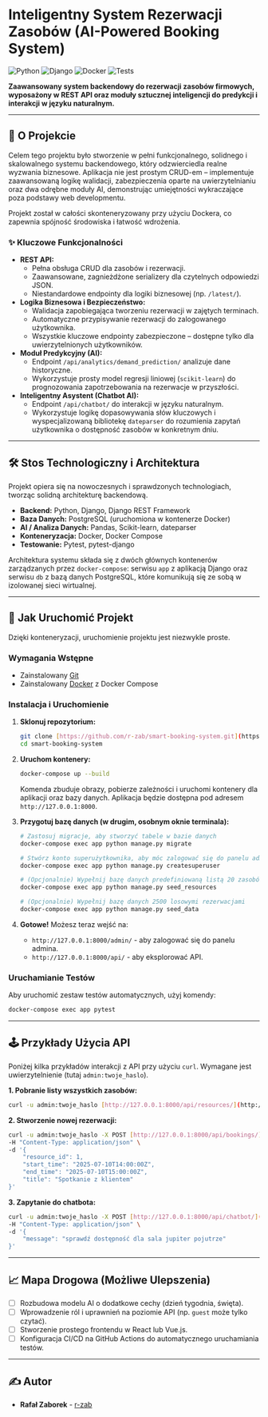 # Inteligentny System Rezerwacji Zasobów (AI-Powered Booking System)

![Python](https://img.shields.io/badge/python-3.13-blue.svg)
![Django](https://img.shields.io/badge/django-5.2-green.svg)
![Docker](https://img.shields.io/badge/docker-enabled-blue.svg)
![Tests](https://img.shields.io/badge/tests-passing-brightgreen.svg)

**Zaawansowany system backendowy do rezerwacji zasobów firmowych, wyposażony w REST API oraz moduły sztucznej inteligencji do predykcji i interakcji w języku naturalnym.**

---

## 🧐 O Projekcie

Celem tego projektu było stworzenie w pełni funkcjonalnego, solidnego i skalowalnego systemu backendowego, który odzwierciedla realne wyzwania biznesowe. Aplikacja nie jest prostym CRUD-em – implementuje zaawansowaną logikę walidacji, zabezpieczenia oparte na uwierzytelnianiu oraz dwa odrębne moduły AI, demonstrując umiejętności wykraczające poza podstawy web developmentu.

Projekt został w całości skonteneryzowany przy użyciu Dockera, co zapewnia spójność środowiska i łatwość wdrożenia.

### ✨ Kluczowe Funkcjonalności

* **REST API:**
    * Pełna obsługa CRUD dla zasobów i rezerwacji.
    * Zaawansowane, zagnieżdżone serializery dla czytelnych odpowiedzi JSON.
    * Niestandardowe endpointy dla logiki biznesowej (np. `/latest/`).
* **Logika Biznesowa i Bezpieczeństwo:**
    * Walidacja zapobiegająca tworzeniu rezerwacji w zajętych terminach.
    * Automatyczne przypisywanie rezerwacji do zalogowanego użytkownika.
    * Wszystkie kluczowe endpointy zabezpieczone – dostępne tylko dla uwierzytelnionych użytkowników.
* **Moduł Predykcyjny (AI):**
    * Endpoint `/api/analytics/demand_prediction/` analizuje dane historyczne.
    * Wykorzystuje prosty model regresji liniowej (`scikit-learn`) do prognozowania zapotrzebowania na rezerwacje w przyszłości.
* **Inteligentny Asystent (Chatbot AI):**
    * Endpoint `/api/chatbot/` do interakcji w języku naturalnym.
    * Wykorzystuje logikę dopasowywania słów kluczowych i wyspecjalizowaną bibliotekę `dateparser` do rozumienia zapytań użytkownika o dostępność zasobów w konkretnym dniu.

---

## 🛠️ Stos Technologiczny i Architektura

Projekt opiera się na nowoczesnych i sprawdzonych technologiach, tworząc solidną architekturę backendową.

* **Backend:** Python, Django, Django REST Framework
* **Baza Danych:** PostgreSQL (uruchomiona w kontenerze Docker)
* **AI / Analiza Danych:** Pandas, Scikit-learn, dateparser
* **Konteneryzacja:** Docker, Docker Compose
* **Testowanie:** Pytest, pytest-django

Architektura systemu składa się z dwóch głównych kontenerów zarządzanych przez `docker-compose`: serwisu `app` z aplikacją Django oraz serwisu `db` z bazą danych PostgreSQL, które komunikują się ze sobą w izolowanej sieci wirtualnej.

---

## 🚀 Jak Uruchomić Projekt

Dzięki konteneryzacji, uruchomienie projektu jest niezwykle proste.

### Wymagania Wstępne

* Zainstalowany [Git](https://git-scm.com/)
* Zainstalowany [Docker](https://www.docker.com/products/docker-desktop/) z Docker Compose

### Instalacja i Uruchomienie

1.  **Sklonuj repozytorium:**
    ```bash
    git clone [https://github.com/r-zab/smart-booking-system.git](https://github.com/r-zab/smart-booking-system.git)
    cd smart-booking-system
    ```

2.  **Uruchom kontenery:**
    ```bash
    docker-compose up --build
    ```
    Komenda zbuduje obrazy, pobierze zależności i uruchomi kontenery dla aplikacji oraz bazy danych. Aplikacja będzie dostępna pod adresem `http://127.0.0.1:8000`.

3.  **Przygotuj bazę danych (w drugim, osobnym oknie terminala):**
    ```bash
    # Zastosuj migracje, aby stworzyć tabele w bazie danych
    docker-compose exec app python manage.py migrate

    # Stwórz konto superużytkownika, aby móc zalogować się do panelu admina
    docker-compose exec app python manage.py createsuperuser

    # (Opcjonalnie) Wypełnij bazę danych predefiniowaną listą 20 zasobów
    docker-compose exec app python manage.py seed_resources

    # (Opcjonalnie) Wypełnij bazę danych 2500 losowymi rezerwacjami
    docker-compose exec app python manage.py seed_data
    ```

4.  **Gotowe!** Możesz teraz wejść na:
    * `http://127.0.0.1:8000/admin/` - aby zalogować się do panelu admina.
    * `http://127.0.0.1:8000/api/` - aby eksplorować API.

### Uruchamianie Testów

Aby uruchomić zestaw testów automatycznych, użyj komendy:
```bash
docker-compose exec app pytest
```

---

## 🕹️ Przykłady Użycia API

Poniżej kilka przykładów interakcji z API przy użyciu `curl`. Wymagane jest uwierzytelnienie (tutaj `admin:twoje_haslo`).

**1. Pobranie listy wszystkich zasobów:**
```bash
curl -u admin:twoje_haslo [http://127.0.0.1:8000/api/resources/](http://127.0.0.1:8000/api/resources/)
```

**2. Stworzenie nowej rezerwacji:**
```bash
curl -u admin:twoje_haslo -X POST [http://127.0.0.1:8000/api/bookings/](http://127.0.0.1:8000/api/bookings/) \
-H "Content-Type: application/json" \
-d '{
    "resource_id": 1,
    "start_time": "2025-07-10T14:00:00Z",
    "end_time": "2025-07-10T15:00:00Z",
    "title": "Spotkanie z klientem"
}'
```

**3. Zapytanie do chatbota:**
```bash
curl -u admin:twoje_haslo -X POST [http://127.0.0.1:8000/api/chatbot/](http://127.0.0.1:8000/api/chatbot/) \
-H "Content-Type: application/json" \
-d '{
    "message": "sprawdź dostępność dla sala jupiter pojutrze"
}'
```

---

## 📈 Mapa Drogowa (Możliwe Ulepszenia)

* [ ] Rozbudowa modelu AI o dodatkowe cechy (dzień tygodnia, święta).
* [ ] Wprowadzenie ról i uprawnień na poziomie API (np. `guest` może tylko czytać).
* [ ] Stworzenie prostego frontendu w React lub Vue.js.
* [ ] Konfiguracja CI/CD na GitHub Actions do automatycznego uruchamiania testów.

---

## ✍️ Autor

* **Rafał Zaborek** - [r-zab](https://github.com/r-zab)